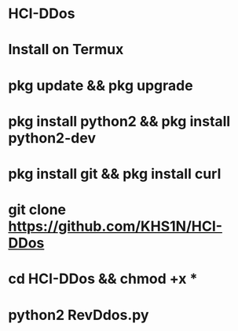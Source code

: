 # HCI-DDos

# Install on Termux
# pkg  update && pkg upgrade
# pkg  install python2 && pkg install python2-dev
# pkg  install git && pkg install curl
# git  clone https://github.com/KHS1N/HCI-DDos 
# cd HCI-DDos && chmod +x *        
# python2 RevDdos.py
